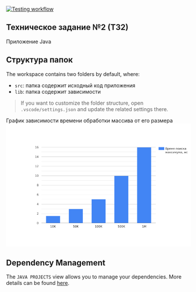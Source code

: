 [![Testing workflow](https://github.com/VladShamanYT/Custom/actions/workflows/auto.yml/badge.svg)](https://github.com/VladShamanYT/Custom/actions/workflows/auto.yml)

## Техническое задание №2 (ТЗ2)

Приложение Java

## Структура папок

The workspace contains two folders by default, where:

- `src`: папка содержит исходный код приложения
- `lib`: папка содержит зависимости

> If you want to customize the folder structure, open `.vscode/settings.json` and update the related settings there.

График зависимости времени обработки массива от его размера
![plot](./chart.png)

## Dependency Management

The `JAVA PROJECTS` view allows you to manage your dependencies. More details can be found [here](https://github.com/microsoft/vscode-java-dependency#manage-dependencies).
